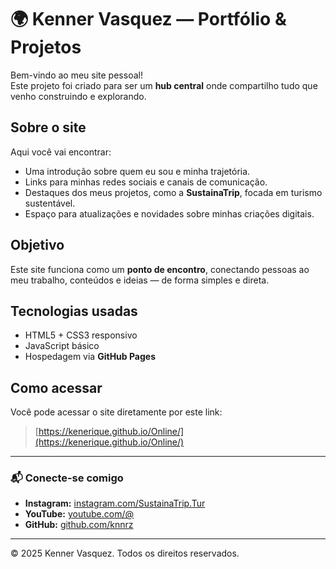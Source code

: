 # 🌍 Kenner Vasquez — Portfólio & Projetos

Bem-vindo ao meu site pessoal!  
Este projeto foi criado para ser um **hub central** onde compartilho tudo que venho construindo e explorando.

## Sobre o site
Aqui você vai encontrar:
- Uma introdução sobre quem eu sou e minha trajetória.
- Links para minhas redes sociais e canais de comunicação.
- Destaques dos meus projetos, como a **SustainaTrip**, focada em turismo sustentável.
- Espaço para atualizações e novidades sobre minhas criações digitais.

## Objetivo
Este site funciona como um **ponto de encontro**, conectando pessoas ao meu trabalho, conteúdos e ideias — de forma simples e direta.

## Tecnologias usadas
- HTML5 + CSS3 responsivo
- JavaScript básico
- Hospedagem via **GitHub Pages**

## Como acessar
Você pode acessar o site diretamente por este link:
> [https://kenerique.github.io/Online/](https://kenerique.github.io/Online/)

---

### 📬 Conecte-se comigo
- **Instagram:** [instagram.com/SustainaTrip.Tur](https://www.instagram.com/sustainatrip.tur?igsh=MWI2Z3EwdGNwNGxyo)
- **YouTube:** [youtube.com/@](#https://youtube.com/)
- **GitHub:** [github.com/knnrz](https://github.com/knnrz)

---

© 2025 Kenner Vasquez. Todos os direitos reservados.
